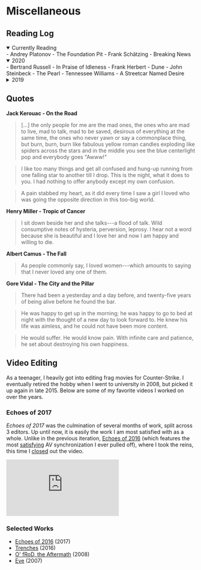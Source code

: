 # Miscellaneous

## Reading Log

<details open><summary>Currently Reading</summary>
- Andrey Platonov - The Foundation Pit
- Frank Schätzing - Breaking News
</details>

<details open><summary>2020</summary>
- Bertrand Russell - In Praise of Idleness
- Frank Herbert - Dune
- John Steinbeck - The Pearl
- Tennessee Williams - A Streetcar Named Desire
</details>

<details><summary>2019</summary>
- Harper Lee - To Kill a Mockingbird
- F. Scott Fitzgerald - The Great Gatsby
- Ernest Hemingway - The Sun Also Rises
- David Foster Wallace - This is Water
- Jack Kerouac - On the Road
- Hermann Hesse - Siddhartha
- Philip Pullman - Der Goldene Kompass (Northern Lights)
- Philip Pullman - Das Magische Messer (The Subtle Knife)
- Philip Pullman - Das Bernstein-Teleskop (The Amber Spyglass)
- Henry Miller - Tropic of Cancer
- Matt Ruff - Bad Monkeys
- Friedrich Dürrenmatt - Die Physiker
- Albert Camus - Der Fremde (The Stranger)
- Gore Vidal - The City and the Pillar
- Albert Camus - Der Fall (The Fall)
</details>

## Quotes

**Jack Kerouac - On the Road**

> [...] the only people for me are the mad ones, the ones who are mad to live,
> mad to talk, mad to be saved, desirous of everything at the same time, the
> ones who never yawn or say a commonplace thing, but burn, burn, burn like
> fabulous yellow roman candles exploding like spiders across the stars and in
> the middle you see the blue centerlight pop and everybody goes "Awww!"
<!--  -->
> I like too many things and get all confused and hung-up running from one
> falling star to another till I drop. This is the night, what it does to you.
> I had nothing to offer anybody except my own confusion.
<!--  -->
> A pain stabbed my heart, as it did every time I saw a girl I loved who was
> going the opposite direction in this too-big world.


**Henry Miller - Tropic of Cancer**

> I sit down beside her and she talks---a flood of talk. Wild consumptive notes
> of hysteria, perversion, leprosy. I hear not a word because she is beautiful
> and I love her and now I am happy and willing to die.

**Albert Camus - The Fall**

> As people commonly say, I loved women---which amounts to saying that I never
> loved any one of them.

**Gore Vidal - The City and the Pillar**

> There had been a yesterday and a day before, and twenty-five years of being
> alive before he found the bar.
<!--  -->
> He was happy to get up in the morning; he was happy to go to bed at night
> with the thought of a new day to look forward to. He knew his life was
> aimless, and he could not have been more content.
<!--  -->
> He would suffer. He would know pain. With infinite care and patience, he set
> about destroying his own happiness.

## Video Editing

As a teenager, I heavily got into editing frag movies for Counter-Strike.
I eventually retired the hobby when I went to university in 2008, but picked it
up again in late 2015.
Below are some of my favorite videos I worked on over the years.

### Echoes of 2017

*Echoes of 2017* was the culmination of several months of work, split across
3 editors.
Up until now, it is easily the work I am most satisfied with as a whole.
Unlike in the previous iteration, [Echoes of
2016](https://youtu.be/MO_XwBLHsFE) (which features the most
[satisfying](https://youtu.be/MO_XwBLHsFE?t=178) AV synchronization I ever
pulled off), where I took the reins, this time I
[closed](https://youtu.be/DtJYa5F2ghI?t=458) out the video.

<div class="video">
  <iframe src="https://www.youtube.com/embed/DtJYa5F2ghI" frameborder="0"
          allowfullscreen>
  </iframe>
</div>

### Selected Works

- [Echoes of 2016](https://youtu.be/MO_XwBLHsFE) (2017)
- [Trenches](https://youtu.be/GEtdRpNrWb4) (2016)
- [O' fRoD, the Aftermath](https://youtu.be/34DeJGlylsA) (2008)
- [Eve](https://youtu.be/yZgt4lSz5NA) (2007)
